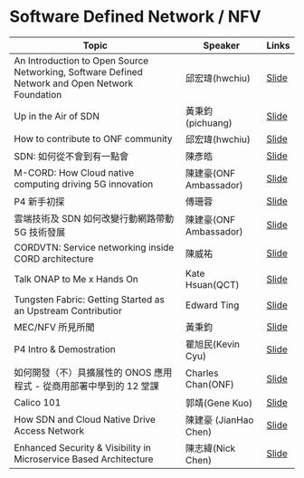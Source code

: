 # Software Defined Network / NFV

| Topic       | Speaker        | Links |
|-------------|----------------|--------------|
| An Introduction to Open Source Networking, Software Defined Network and Open Network Foundation | 邱宏瑋(hwchiu) | [Slide](https://goo.gl/rSXu21) |
| Up in the Air of SDN | 黃秉鈞(pichuang)| [Slide](https://goo.gl/Fv68KT) |
| How to contribute to ONF community | 邱宏瑋(hwchiu) | [Slide](https://goo.gl/rgksbM)|
| SDN: 如何從不會到有一點會 | 陳彥皓 | [Slide](https://goo.gl/dgKVtE)|
| M-CORD: How Cloud native computing driving 5G innovation | 陳建豪(ONF Ambassador) | [Slide](https://goo.gl/JVBrr3)|
| P4 新手初探 | 傅珊蓉 | [Slide](http://bit.ly/p4cntug)|
| 雲端技術及 SDN 如何改變行動網路帶動 5G 技術發展 | 陳建豪(ONF Ambassador) | [Slide](https://www.slideshare.net/JianHaoChen1/cloud-native-driving-5g-coscup)|
| CORDVTN: Service networking inside CORD architecture | 陳威祐 | [Slide](https://www.slideshare.net/aweimeow/)|
| Talk ONAP to Me x Hands On | Kate Hsuan(QCT) | [Slide](https://goo.gl/Y4S6ho) |
| Tungsten Fabric: Getting Started as an Upstream Contributior | Edward Ting | [Slide](https://speakerdeck.com/pichuang/getting-started-as-an-upstream-contributio)|
| MEC/NFV 所見所聞 | 黃秉鈞 | [Slide](https://speakerdeck.com/pichuang/nfv-20181208)|
| P4 Intro & Demostration | 瞿旭民(Kevin Cyu) | [Slide](https://bit.ly/p4_20181208)|
| 如何開發（不）具擴展性的 ONOS 應用程式 - 從商用部署中學到的 12 堂課 | Charles Chan(ONF) | [Slide](https://docs.google.com/presentation/d/1gvaberjdfZco7MwAxnrWp2TomeLURs-8vBS5aQHODiU/)|
| Calico 101 | 郭靖(Gene Kuo) | [Slide](https://docs.google.com/presentation/d/1faHJcIsg6rJSZ4RkEqJQtdG_MTlnHMcwtMOnMSfv4Us/edit?usp=sharing)|
| How SDN and Cloud Native Drive Access Network | 陳建豪 (JianHao Chen) | [Slide](https://www.slideshare.net/JianHaoChen1/telco-access-network-with-sdn) |
| Enhanced Security & Visibility in Microservice Based Architecture | 陳志緯(Nick Chen) | [Slide](https://speakerdeck.com/pichuang/enhanced-security-and-visibility-in-microservice-based-architecture) |
